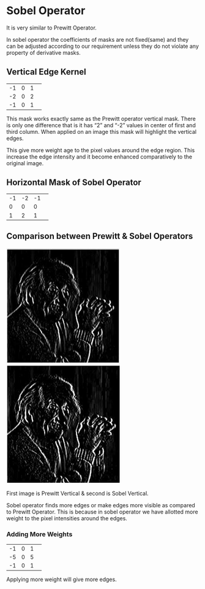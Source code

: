 # Sobel Operator

It is very similar to Prewitt Operator.

In sobel operator the coefficients of masks are not fixed(same) and they can be adjusted according to our requirement unless they do not violate any property of derivative masks.

## Vertical Edge Kernel

|||||
|-|-|-|-|
|-1	|0|	1|
|-2	|0	|2|
|-1	|0	|1|

This mask works exactly same as the Prewitt operator vertical mask. There is only one difference that is it has “2” and “-2” values in center of first and third column. When applied on an image this mask will highlight the vertical edges.

This give more weight age to the pixel values around the edge region. This increase the edge intensity and it become enhanced comparatively to the original image.

## Horizontal Mask of Sobel Operator

|||||
|-|-|-|-|
|-1	|-2	|-1|
|0	|0	|0|
|1	|2	|1|

## Comparison between Prewitt & Sobel Operators

![](images/Prewitt-Operator/prewitt2.jpg)
![](images/Sobel-Operator/sobel2.jpg)

First image is Prewitt Vertical & second is Sobel Vertical.

Sobel operator finds more edges or make edges more visible as compared to Prewitt Operator.
This is because in sobel operator we have allotted more weight to the pixel intensities around the edges.

### Adding More Weights

|||||
|-|-|-|-|
|-1	|0|	1|
|-5	|0	|5|
|-1	|0	|1|

Applying more weight will give more edges.